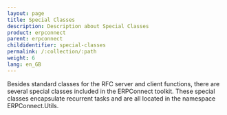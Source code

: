 ```yaml
---
layout: page
title: Special Classes
description: Description about Special Classes
product: erpconnect
parent: erpconnect
childidentifier: special-classes
permalink: /:collection/:path
weight: 6
lang: en_GB
---
```


Besides standard classes for the RFC server and client functions, there are several special classes included in the ERPConnect toolkit. These special classes encapsulate recurrent tasks and are all located in the namespace ERPConnect.Utils. 